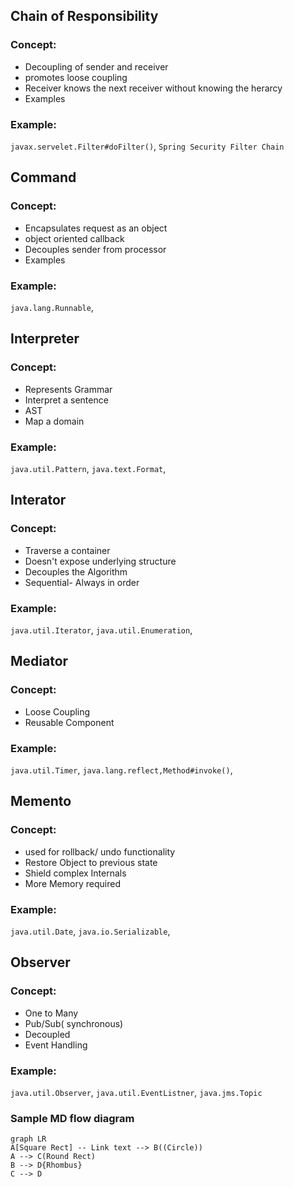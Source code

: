 ## Chain of Responsibility

### Concept:
* Decoupling of sender and receiver
* promotes loose coupling
* Receiver knows the next receiver without knowing the herarcy
* Examples

### Example:
`javax.servelet.Filter#doFilter()`,
`Spring Security Filter Chain`

## Command

### Concept:
* Encapsulates request as an object
* object oriented callback
* Decouples sender from processor
* Examples

### Example:
`java.lang.Runnable`,

## Interpreter

### Concept:
* Represents Grammar
* Interpret a sentence
* AST
* Map a domain

### Example:
`java.util.Pattern`,
`java.text.Format`,


## Interator

### Concept:
* Traverse a container
* Doesn't expose underlying structure
* Decouples the Algorithm
* Sequential- Always in order

### Example:
`java.util.Iterator`,
`java.util.Enumeration`,


## Mediator

### Concept:
* Loose Coupling
* Reusable Component

### Example:
`java.util.Timer`,
`java.lang.reflect,Method#invoke()`,


## Memento

### Concept:
* used for rollback/ undo functionality
* Restore Object to previous state
* Shield complex Internals
* More Memory required

### Example:
`java.util.Date`,
`java.io.Serializable`,


## Observer

### Concept:
* One to Many
* Pub/Sub( synchronous)
* Decoupled
* Event Handling

### Example:
`java.util.Observer`,
`java.util.EventListner`,
`java.jms.Topic`


### Sample MD flow diagram
```mermaid
graph LR
A[Square Rect] -- Link text --> B((Circle))
A --> C(Round Rect)
B --> D{Rhombus}
C --> D
```
